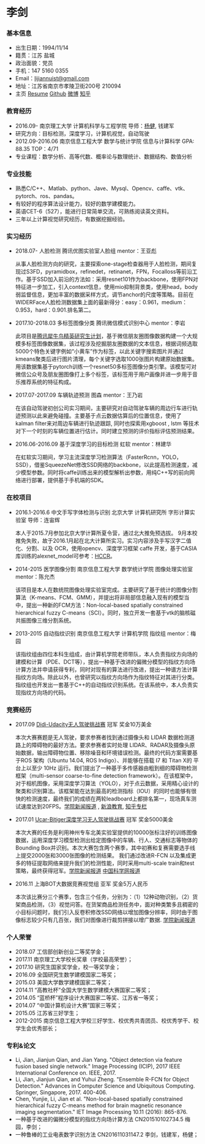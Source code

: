 # 李剑
### 基本信息                
* 出生日期：1994/11/14                  
* 籍贯：江苏 盐城                
* 政治面貌：党员     
* 手机：147 5160 0355
* Email：lijiannuist@gmail.com 
* 地址：江苏省南京市孝陵卫街200号 210094
* 主页 [Resume](https://docs.google.com/document/d/1ddRU1buDke8axs8mxEqLi9sdZ4g2QyzMW3uAhkqwaV4/edit?usp=sharing)    [Github](https://github.com/lijiannuist)   [微博](https://weibo.com/3012693523/profile?rightmod=1&wvr=6&mod=personinfo&is_all=1)  [知乎](https://www.zhihu.com/people/lijiannuist/activities)

### 教育经历

*   2016.09-        南京理工大学      计算机科学与工程学院 导师：[杨健](https://baike.baidu.com/item/%E6%9D%A8%E5%81%A5/9376288?fr=aladdin), 钱建军 
*   研究方向：目标检测，深度学习，计算机视觉，自动驾驶
*   2012.09-2016.06 南京信息工程大学  数学与统计学院  信息与计算科学 GPA: 88.35 TOP：4/71    
*   专业课程：数学分析、高等代数、概率论与数理统计、数据结构、数值分析

### 专业技能
* 	熟悉C/C++、Matlab、python、Jave、Mysql、Opencv、caffe、vtk、pytorch、ros、pandas。
* 	有较好的程序算法设计能力，较好的数学建模能力。
* 	英语CET-6（527），能进行日常简单交流，可熟练阅读英文资料。
*   三年以上计算视觉研究经历，有数据挖掘经验。

###  实习经历
* 2018.07-  人脸检测    腾讯优图实验室人脸组    mentor：王亚彪  

    从事人脸检测方向的研究，主要探索one-stage检查器用于人脸检测，期间复现过S3FD，pyramidbox，refinedet，retinanet，FPN，Focalloss等前沿工作。基于SSD加入前沿的方法如：采用resnet101作为backbone，使用FPN对特征进一步加工，引入context信息，使用mio抑制背景类，使用head，body弱监督信息，更加丰富的数据采样方式，调节anchor的尺度等策略。目前在WIDERFace人脸检测数据集上面的最新得分：easy：0.961，medium：0.953，hard：0.901.排名第二。

* 2017.10-2018.03  多标签图像分类  腾讯微信模式识别中心  mentor：李岩  

    此项目是[腾讯犀牛鸟精英研究生计划](http://cs.njust.edu.cn/43/55/c1817a148309/page.htm)，基于微信朋友圈图像数据构建一个大规模多标签图像数据集，该过程涉及挖掘朋友圈数据的文本信息，根据词频选取5000个特色关键字例如“小黄车”作为标签，以此关键字搜索图片并通过kmeans聚类后进行图片清理，每个关键字选取1000张图片构建原始数据集。用该数据集基于pytorch训练一个resnet50多标签图像分类引擎。该模型可对微信公众号及朋友圈图像打上多个标签，该标签用于用户画像并进一步用于音乐推荐系统的特征构成。
 
* 2017.07-2017.09    车辆轨迹预测    图森    mentor：王乃岩 

    在该自动驾驶初创公司实习期间，主要研究对自动驾驶车辆的周边行车进行轨迹预测以此来避免碰撞。主要基于点云数据估算后的位置信息，使用了kalman filter来对周边车辆进行轨迹跟踪, 同时也探索用xgboost , lstm 等技术对下一个时刻的车辆位置进行估计。同时建立预测的评价指标评估预测结果。

* 2016.06-2016.09    基于深度学习的目标检测    虹软    mentor：林建华 

    在虹软实习期间，学习主流深度学习检测算法（FasterRcnn，YOLO，SSD），借鉴SqueezeNet修改SSD网络的backbone，以此提高检测速度，减少模型参数。同时将caffe训练出来的模型解析出参数，用纯C++写的前向网络进行部署，提供基于手机端的SDK。
     
###  在校项目

* 2016.1-2016.6    中文手写字体检测与识别    北京大学    计算机研究所    字形计算实验室    导师：连宙辉

    本人于2015.7月参加北京大学计算所夏令营，通过北大推免预选拔。 9月本校推免失败，故于2016.1月起在北大计算所实习。实习内容涉及手写汉字二值化、分割、以及 OCR，使用opencv、深度学习框架 caffe 开发，基于CASIA库训练的alexnet_model可参考：[HCCR](http://pan.baidu.com/s/1qYCbfqs)。

* 2014-2015    医学图像分割    南京信息工程大学    数学统计学院    图像处理实验室    mentor：陈允杰 

    该项目是本人在数统院图像处理实验室完成。主要研究了基于统计的图像分割算法（K-means、FCM、GMM），并提出将非局部信息融入现有的模型当中，提出一种新的FCM方法：Non-local-based spatially constrained hierarchical fuzzy C-means（SCI）。同时，独立开发一套基于vtk的脑核磁共振图像三维分割系统。

* 2013-2015    自动指纹识别    南京信息工程大学    计算机学院    指纹组    mentor：梅园

    该指纹组由四位本科生组成，由计算机学院老师带队，本人负责指纹方向场的建模和计算（PDE、DCT等），提出一种基于改进的偏微分模型的指纹方向场计算方法并申请获得专利，同时对现有的算法进行改进，提出一种谱方法计算指纹方向场。除此以外，也曾研究以指纹方向场作为指纹特征对其进行分类。指纹组也开发出一套基于C++的自动指纹识别系统。在该系统中，本人负责实现指纹方向场的代码。

### 竞赛经历
* 2017.09    [Didi-Udacity无人驾驶挑战赛](http://research.xiaojukeji.com/)    冠军    奖金10万美金

    本次大赛赛题是无人驾驶，要求参赛者找到通过摄像头和 LIDAR 数据检测道路上的障碍物的最好方法。要求参赛者实时处理 LIDAR、RADAR及摄像头原始数据，输出障碍物位置、移除噪音和环境错误检测。最终的代码方案需要基于ROS 架构（Ubuntu 14.04, ROS  Indigo）、并能够在搭载 I7 和 Titan  X的 平台上以至少 10Hz 运行。我们提出了一种基于多传感器由粗到细的障碍物检测框架（multi-sensor coarse-to-fine detection  framework）。在该框架中，对于相机图像，采用深度学习算法（YOLO），对于点云数据，采用精心设计的聚类和识别算法。该框架能在达到最高的检测指标（IOU）的同时也能够有很快的检测速度，最终我们的成绩在两轮leadboard上都排名第一，现场真车测试速度达到20FPS。[学院新闻报道](http://cs.njust.edu.cn/49/27/c1817a149799/page.htm) , [新浪教育](http://edu.sina.com.cn/l/2017-09-22/doc-ifymfcih2432055.shtml), [知乎专栏](https://zhuanlan.zhihu.com/p/29907537)

* 2017.01    [Ucar-Bitiger深度学习无人驾驶挑战赛](https://www.bittiger.io/competition?utm_source=Zhihu&utm_medium=Lurenjia&utm_content=post733)    冠军    奖金5000美金 

    本次大赛的任务是利用神州专车北美实验室提供的10000张标注好的训练图像数据，运用深度学习模型检测出给定图像中的车辆、行人、交通标志等物体的Bounding Box并识别。本次大赛包含两个赛季，其中初赛和复赛需要选手线上提交2000张和3000张图像的检测结果。 我们通过改进R-FCN 以及集成更多的特征提取网络来提升我们的检测性能，同时采用multi-scale train和test策略，最终获得冠军。[学院新闻报道](http://cs.njust.edu.cn/1b/66/c1817a138086/page.htm) [中国科学网报道](http://science.china.com.cn/2017-02/09/content_9327659.htm)

* 2016.11    上海BOT大数据竞赛视觉组    亚军    奖金5万人民币    

    本次该比赛分三个赛季，包含三个任务，分别为：（1）12种动物识别，（2）货架商品检测，（3）视觉问答。在货架商品检测任务中，面对种类繁多且稠密的小目标问题时，我们引入反卷积修改SSD网络以增加图像分辨率，同时由于图像标志较少只有几百张，我们对图像进行裁剪拼接以增广数据. [学院新闻报道](http://cs.njust.edu.cn/08/81/c1817a133249/page.htm)

### 个人荣誉
*   2018.07    工信部创新创业二等奖学金；
*   2017.11    南京理工大学校长奖章（学校最高荣誉）；
*   2017.10    研究生国家奖学金，校一等奖学金；
*   2016.09    全国研究生数学建模国家二等奖；
* 	2015.03    美国大学数学建模国家二等奖；
* 	2014.11    “高教社杯”全国大学生数学建模大赛国家二等奖；
* 	2014.05    “蓝桥杯”程序设计大赛国家二等奖、江苏省一等奖；
* 	2014.07    “中国计算机设计大赛”国家三等奖；
* 	2015.05    江苏省三好学生；
* 	2012-2015  南京信息工程大学校三好学生、校优秀共青团员、校优秀学干、校学生会优秀部长；

### 专利&论文
*    Li, Jian, Jianjun Qian, and Jian Yang. "Object detection via feature fusion based single network." Image Processing (ICIP), 2017 IEEE International Conference on. IEEE, 2017.
*    Li, Jian, Jianjun Qian, and Yuhui Zheng. "Ensemble R-FCN for Object Detection." Advances in Computer Science and Ubiquitous Computing. Springer, Singapore, 2017. 400-406.
*    Chen, Yunjie, Li, Jian et al. "Non-local-based spatially constrained hierarchical fuzzy C-means method for brain magnetic resonance imaging segmentation." IET Image Processing 10.11 (2016): 865-876.
*    一种基于改进的偏微分模型的指纹方向场计算方法 CN201510102734.5 梅园，李剑；
*    一种鲁棒的工业电表数字识别方法 CN201611031147.2 李剑，钱建军，杨健；

